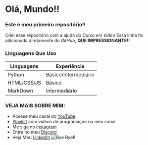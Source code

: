 # Olá, Mundo!!

### Este é meu **primeiro repositório!!**
Criei esse repositório com a ajuda do _Curso em Vídeo_
Essa linha foi adicionada diretamente do _GitHub_, **QUE IMPRESSIONANTE!!**

###  Linguagens Que Uso 
| Linguagens | Experiência |
| --- | ---
| Python | Básico/Intermediário |
| HTML/CSS/JS | Básico |
| MarkDown | Intermediário |

### VEJA MAIS SOBRE MIM:


   * Acesse meu canal do [YouTube](https://youtube.com/gamesantos)
* [Playlist](https://www.youtube.com/playlist?list=PLgjMn24Q0KieV-qjUQuhPn4DWmU5DUsAJ) com vídeos de programação no meu canal 
 * Me siga no [Instagram](https://instagram.com/pedro_henriquebraga)
 * Entre no meu [Discord](https://discord.gg/626zVxa)
 * Veja Meu [LinkedIn](https://www.linkedin.com/in/pedro-henrique-3214251a4)
![Bye Bye!!](https://user-images.githubusercontent.com/62728884/78843508-576f5680-79d9-11ea-9f55-b618848ae94d.gif)
